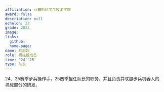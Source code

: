 ```yaml
---
affiliation: 计算机科学与技术学院
award: false
description: null
echelon: 23
grade: 2022
image: 
links:
  github: 
  home-page: 
name: 刘志超
role: 机械组成员
time: '24''25'
type: 队长
---
```


24、25赛季步兵操作手，25赛季担任队长的职务，并且负责并联腿步兵机器人的机械部分的研发。


